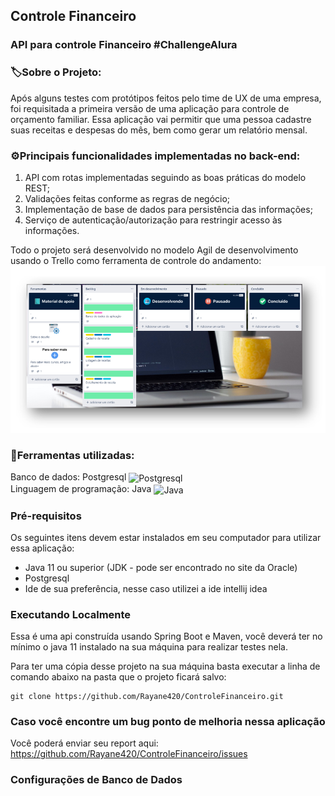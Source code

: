 ## Controle Financeiro
### API para controle Financeiro #ChallengeAlura


### 🏷️Sobre o Projeto:
Após alguns testes com protótipos feitos pelo time de UX de uma empresa, foi requisitada a primeira versão de uma aplicação para controle de orçamento familiar. Essa aplicação vai permitir que uma pessoa cadastre suas receitas e despesas do mês, bem como gerar um relatório mensal.

### ⚙️Principais funcionalidades implementadas no back-end:

1. API com rotas implementadas seguindo as boas práticas do modelo REST;
2. Validações feitas conforme as regras de negócio;
3. Implementação de base de dados para persistência das informações;
4. Serviço de autenticação/autorização para restringir acesso às informações.


Todo o projeto será desenvolvido no modelo Agil de desenvolvimento usando o Trello como ferramenta de controle do andamento:
![print do trello com o controle do projeto](https://github.com/Rayane420/ControleFinanceiro/blob/main/trello.png)

### 🚀Ferramentas utilizadas:

Banco de dados:  Postgresql <img align="center" alt="Postgresql" height="30" width="40" src="https://cdn.jsdelivr.net/gh/devicons/devicon/icons/postgresql/postgresql-original.svg"> <br>
Linguagem de programação: Java <img align="center" alt="Java" height="30" width="40" src="https://cdn.jsdelivr.net/gh/devicons/devicon/icons/java/java-original-wordmark.svg">

### Pré-requisitos
Os seguintes itens devem estar instalados em seu computador para utilizar essa aplicação:
- Java 11 ou superior (JDK - pode ser encontrado no site da Oracle)
- Postgresql
- Ide de sua preferência, nesse caso utilizei a ide intellij idea

### Executando Localmente
Essa é uma api construída usando Spring Boot e Maven, você deverá ter no mínimo o java 11 instalado na sua máquina para realizar testes nela.

Para ter uma cópia desse projeto na sua máquina basta executar a linha de comando abaixo na pasta que o projeto ficará salvo:

```
git clone https://github.com/Rayane420/ControleFinanceiro.git
```


### Caso você encontre um bug ponto de melhoria nessa aplicação

Você poderá enviar seu report aqui: https://github.com/Rayane420/ControleFinanceiro/issues

### Configurações de Banco de Dados

